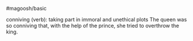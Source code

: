 #magoosh/basic

conniving (verb): taking part in immoral and unethical plots 
The queen was so conniving that, with the help of the prince, she tried to overthrow the king. 
